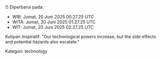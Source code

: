⏰ Diperbarui pada:
- WIB: Jumat, 20 Juni 2025 00.27.25 UTC
- WITA: Jumat, 20 Juni 2025 01.27.25 UTC
- WIT: Jumat, 20 Juni 2025 02.27.25 UTC

Kutipan Inspiratif:
"Our technological powers increase, but the side effects and potential hazards also escalate."


Kategori: technology


